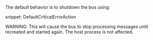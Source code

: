 The default behavior is to shutdown the bus using:

snippet: DefaultCriticalErrorAction


WARNING: This will cause the bus to stop processing messages until recreated and started again. The host process is not affected.